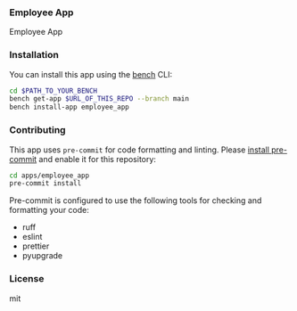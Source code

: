 ### Employee App

Employee App

### Installation

You can install this app using the [bench](https://github.com/frappe/bench) CLI:

```bash
cd $PATH_TO_YOUR_BENCH
bench get-app $URL_OF_THIS_REPO --branch main
bench install-app employee_app
```

### Contributing

This app uses `pre-commit` for code formatting and linting. Please [install pre-commit](https://pre-commit.com/#installation) and enable it for this repository:

```bash
cd apps/employee_app
pre-commit install
```

Pre-commit is configured to use the following tools for checking and formatting your code:

- ruff
- eslint
- prettier
- pyupgrade

### License

mit
